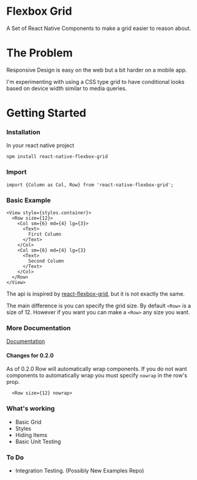 # Flexbox Grid

A Set of React Native Components to make a grid easier to reason about.

# The Problem
Responsive Design is easy on the web but a bit harder on a mobile app.

I'm experimenting with using a CSS type grid to have conditional looks based on device width similar to media queries.

# Getting Started

### Installation

In your react native project

```
npm install react-native-flexbox-grid
```

### Import

```
import {Column as Col, Row} from 'react-native-flexbox-grid';
```

### Basic Example

```
<View style={styles.container}>        
  <Row size={12}>
    <Col sm={6} md={4} lg={3}>
      <Text>
        First Column
      </Text>
    </Col>
    <Col sm={6} md={4} lg={3}
      <Text>
        Second Column
      </Text>
    </Col>
  </Row>      
</View>
```

The api is inspired by
[react-flexbox-grid](https://www.npmjs.com/package/react-flexbox-grid), but it is not exactly the same.

The main difference is you can specify the grid size. By default `<Row>` is a size of 12. However if you want you can make a `<Row>` any size you want.

### More Documentation

[Documentation](https://github.com/rundmt/react-native-flexbox-grid/wiki/Documentation)

#### Changes for 0.2.0

As of 0.2.0 Row will automatically wrap components. If you do not want components to automatically wrap you must specify `nowrap` in the row's prop.

```
  <Row size={12} nowrap>
```



### What's working
* Basic Grid
* Styles
* Hiding Items
* Basic Unit Testing

### To Do
* Integration Testing. (Possibly New Examples Repo)
